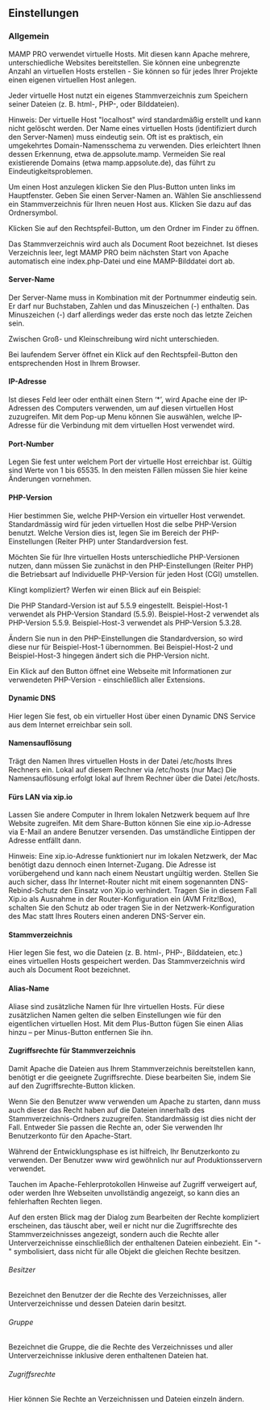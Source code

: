 ## Einstellungen

### Allgemein

MAMP PRO verwendet virtuelle Hosts. Mit diesen kann Apache mehrere, unterschiedliche Websites bereitstellen. Sie können eine unbegrenzte Anzahl an virtuellen Hosts erstellen - Sie können so für jedes Ihrer Projekte einen eigenen virtuellen Host anlegen.

Jeder virtuelle Host nutzt ein eigenes Stammverzeichnis zum Speichern seiner Dateien (z. B. html-, PHP-, oder Bilddateien).

Hinweis: Der virtuelle Host "localhost" wird standardmäßig erstellt und kann nicht gelöscht werden.
Der Name eines virtuellen Hosts (identifiziert durch den Server-Namen) muss eindeutig sein. Oft ist es praktisch, ein umgekehrtes Domain-Namensschema zu verwenden. Dies erleichtert Ihnen dessen Erkennung, etwa de.appsolute.mamp. Vermeiden Sie real existierende Domains (etwa mamp.appsolute.de), das führt zu Eindeutigkeitsproblemen.

Um einen Host anzulegen klicken Sie den Plus-Button unten links im Hauptfenster. Geben Sie einen Server-Namen an. Wählen Sie anschliessend ein Stammverzeichnis für Ihren neuen Host aus. Klicken Sie dazu auf das Ordnersymbol.



Klicken Sie auf den Rechtspfeil-Button, um den Ordner im Finder zu öffnen.

Das Stammverzeichnis wird auch als Document Root bezeichnet. Ist dieses Verzeichnis leer, legt MAMP PRO beim nächsten Start von Apache automatisch eine index.php-Datei und eine MAMP-Bilddatei dort ab.

#### Server-Name
Der Server-Name muss in Kombination mit der Portnummer eindeutig sein. Er darf nur Buchstaben, Zahlen und das Minuszeichen (-) enthalten. Das Minuszeichen (-) darf allerdings weder das erste noch das letzte Zeichen sein.

Zwischen Groß- und Kleinschreibung wird nicht unterschieden.

Bei laufendem Server öffnet ein Klick auf den Rechtspfeil-Button den entsprechenden Host in Ihrem Browser.


#### IP-Adresse
Ist dieses Feld leer oder enthält einen Stern ‘*’, wird Apache eine der IP-Adressen des Computers verwenden, um auf diesen virtuellen Host zuzugreifen. Mit dem Pop-up Menu können Sie auswählen, welche IP-Adresse für die Verbindung mit dem virtuellen Host verwendet wird.

#### Port-Number
Legen Sie fest unter welchem Port der virtuelle Host erreichbar ist. Gültig sind Werte von 1 bis 65535. In den meisten Fällen müssen Sie hier keine Änderungen vornehmen.

#### PHP-Version
Hier bestimmen Sie, welche PHP-Version ein virtueller Host verwendet. Standardmässig wird für jeden virtuellen Host die selbe PHP-Version benutzt. Welche Version dies ist, legen Sie im Bereich der PHP-Einstellungen (Reiter PHP) unter Standardversion fest.

Möchten Sie für Ihre virtuellen Hosts unterschiedliche PHP-Versionen nutzen, dann müssen Sie zunächst in den PHP-Einstellungen (Reiter PHP) die Betriebsart auf Individuelle PHP-Version für jeden Host (CGI) umstellen.

Klingt kompliziert? Werfen wir einen Blick auf ein Beispiel:

Die PHP Standard-Version ist auf 5.5.9 eingestellt.
Beispiel-Host-1 verwendet als PHP-Version Standard (5.5.9).
Beispiel-Host-2 verwendet als PHP-Version 5.5.9.
Beispiel-Host-3 verwendet als PHP-Version 5.3.28.

Ändern Sie nun in den PHP-Einstellungen die Standardversion, so wird diese nur für Beispiel-Host-1 übernommen. Bei Beispiel-Host-2 und Beispiel-Host-3 hingegen ändert sich die PHP-Version nicht.



Ein Klick auf den  Button öffnet eine Webseite mit Informationen zur verwendeten PHP-Version - einschließlich aller Extensions.
#### Dynamic DNS
Hier legen Sie fest, ob ein virtueller Host über einen Dynamic DNS Service aus dem Internet erreichbar sein soll.

#### Namensauflösung
Trägt den Namen Ihres virtuellen Hosts in der Datei /etc/hosts Ihres Rechners ein.
Lokal auf diesem Rechner via /etc/hosts (nur Mac)
Die Namensauflösung erfolgt lokal auf Ihrem Rechner über die Datei /etc/hosts.

#### Fürs LAN via xip.io
Lassen Sie andere Computer in Ihrem lokalen Netzwerk bequem auf Ihre Website zugreifen. Mit dem Share-Button können Sie eine xip.io-Adresse via E-Mail an andere Benutzer versenden. Das umständliche Eintippen der Adresse entfällt dann.

Hinweis: Eine xip.io-Adresse funktioniert nur im lokalen Netzwerk, der Mac benötigt dazu dennoch einen Internet-Zugang. Die Adresse ist vorübergehend und kann nach einem Neustart ungültig werden. Stellen Sie auch sicher, dass Ihr Internet-Router nicht mit einem sogenannten DNS-Rebind-Schutz den Einsatz von Xip.io verhindert. Tragen Sie in diesem Fall Xip.io als Ausnahme in der Router-Konfiguration ein (AVM Fritz!Box), schalten Sie den Schutz ab oder tragen Sie in der Netzwerk-Konfiguration des Mac statt Ihres Routers einen anderen DNS-Server ein.

#### Stammverzeichnis
Hier legen Sie fest, wo die Dateien (z. B. html-, PHP-, Bilddateien, etc.) eines virtuellen Hosts gespeichert werden. Das Stammverzeichnis wird auch als Document Root bezeichnet.

#### Alias-Name
Aliase sind zusätzliche Namen für Ihre virtuellen Hosts. Für diese zusätzlichen Namen gelten die selben Einstellungen wie für den eigentlichen virtuellen Host. Mit dem Plus-Button fügen Sie einen Alias hinzu – per Minus-Button entfernen Sie ihn.

#### Zugriffsrechte für Stammverzeichnis
Damit Apache die Dateien aus Ihrem Stammverzeichnis bereitstellen kann, benötigt er die geeignete Zugriffsrechte. Diese bearbeiten Sie, indem Sie auf den Zugriffsrechte-Button klicken.

Wenn Sie den Benutzer www verwenden um Apache zu starten, dann muss auch dieser das Recht haben auf die Dateien innerhalb des Stammverzeichnis-Ordners zuzugreifen. Standardmässig ist dies nicht der Fall. Entweder Sie passen die Rechte an, oder Sie verwenden Ihr Benutzerkonto für den Apache-Start.

Während der Entwicklungsphase es ist hilfreich, Ihr Benutzerkonto zu verwenden. Der Benutzer www wird gewöhnlich nur auf Produktionsservern verwendet.

Tauchen im Apache-Fehlerprotokollen Hinweise auf Zugriff verweigert auf, oder werden Ihre Webseiten unvollständig angezeigt, so kann dies an fehlerhaften Rechten liegen.

Auf den ersten Blick mag der Dialog zum Bearbeiten der Rechte kompliziert erscheinen, das täuscht aber, weil er nicht nur die Zugriffsrechte des Stammverzeichnisses angezeigt, sondern auch die Rechte aller Unterverzeichnisse einschließlich der enthaltenen Dateien einbezieht. Ein "-" symbolisiert, dass nicht für alle Objekt die gleichen Rechte besitzen.

###### Besitzer
Bezeichnet den Benutzer der die Rechte des Verzeichnisses, aller Unterverzeichnisse und dessen Dateien darin besitzt.
###### Gruppe
Bezeichnet die Gruppe, die die Rechte des Verzeichnisses und aller Unterverzeichnisse inklusive deren enthaltenen Dateien hat.
###### Zugriffsrechte
Hier können Sie Rechte an Verzeichnissen und Dateien einzeln ändern.

